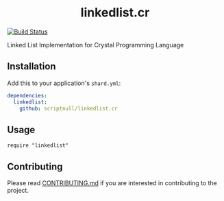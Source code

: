 <h1 align="center"> linkedlist.cr
</h1>

[![Build Status](https://semaphoreci.com/api/v1/scriptnull/linkedlist-cr/branches/master/badge.svg)](https://semaphoreci.com/scriptnull/linkedlist-cr)

Linked List Implementation for Crystal Programming Language

## Installation

Add this to your application's `shard.yml`:

```yaml
dependencies:
  linkedlist:
    github: scriptnull/linkedlist.cr
```

## Usage

```crystal
require "linkedlist"
```

## Contributing
Please read [CONTRIBUTING.md](https://github.com/scriptnull/linkedlist.cr/blob/master/CONTRIBUTING.md) if you are interested in contributing to the project.
